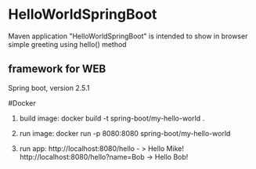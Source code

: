 # HelloWorldSpringBoot

Maven application "HelloWorldSpringBoot" is intended to show in browser
simple greeting using hello() method

## framework for WEB
Spring boot, version 2.5.1

#Docker
1) build image:
   docker build -t spring-boot/my-hello-world .

2) run image:
docker run -p 8080:8080 spring-boot/my-hello-world

3) run app:
   http://localhost:8080/hello - > Hello Mike!
   http://localhost:8080/hello?name=Bob -> Hello Bob!
